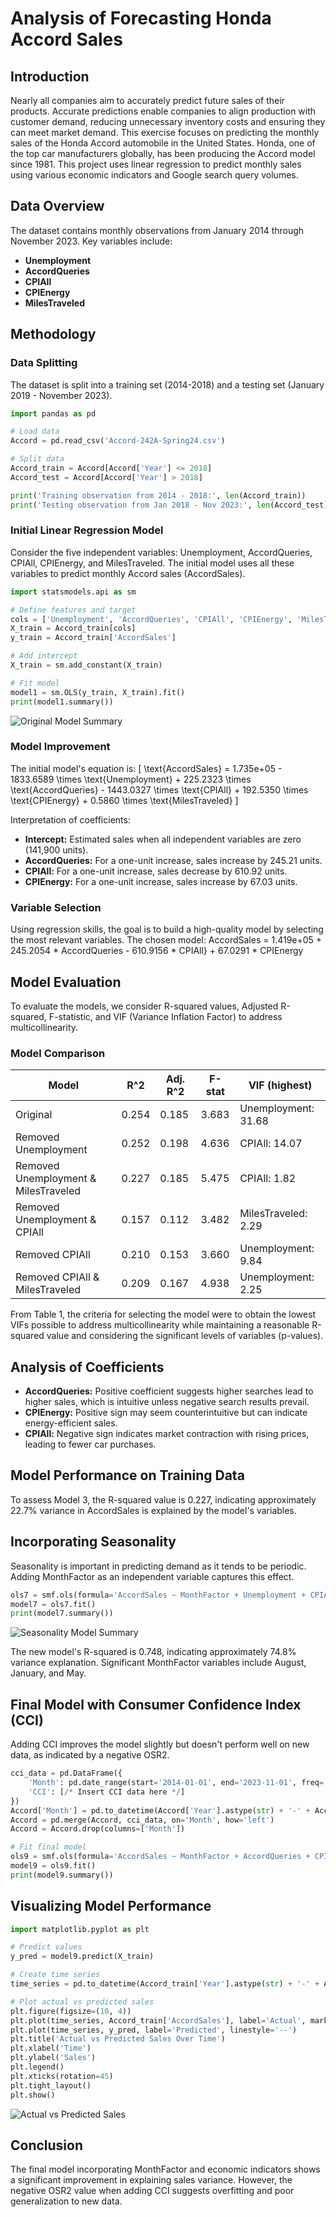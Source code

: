 # Analysis of Forecasting Honda Accord Sales

## Introduction
Nearly all companies aim to accurately predict future sales of their products. Accurate predictions enable companies to align production with customer demand, reducing unnecessary inventory costs and ensuring they can meet market demand. This exercise focuses on predicting the monthly sales of the Honda Accord automobile in the United States. Honda, one of the top car manufacturers globally, has been producing the Accord model since 1981. This project uses linear regression to predict monthly sales using various economic indicators and Google search query volumes.

## Data Overview
The dataset contains monthly observations from January 2014 through November 2023. Key variables include:
- **Unemployment**
- **AccordQueries**
- **CPIAll**
- **CPIEnergy**
- **MilesTraveled**

## Methodology

### Data Splitting
The dataset is split into a training set (2014-2018) and a testing set (January 2019 - November 2023).

```python
import pandas as pd

# Load data
Accord = pd.read_csv('Accord-242A-Spring24.csv')

# Split data
Accord_train = Accord[Accord['Year'] <= 2018]
Accord_test = Accord[Accord['Year'] > 2018]

print('Training observation from 2014 - 2018:', len(Accord_train))
print('Testing observation from Jan 2018 - Nov 2023:', len(Accord_test))
```

### Initial Linear Regression Model
Consider the five independent variables: Unemployment, AccordQueries, CPIAll, CPIEnergy, and MilesTraveled. The initial model uses all these variables to predict monthly Accord sales (AccordSales).

```python
import statsmodels.api as sm

# Define features and target
cols = ['Unemployment', 'AccordQueries', 'CPIAll', 'CPIEnergy', 'MilesTraveled']
X_train = Accord_train[cols]
y_train = Accord_train['AccordSales']

# Add intercept
X_train = sm.add_constant(X_train)

# Fit model
model1 = sm.OLS(y_train, X_train).fit()
print(model1.summary())
```
![Original Model Summary](images/model_summary.png)

### Model Improvement
The initial model's equation is:
\[ \text{AccordSales} = 1.735e+05 - 1833.6589 \times \text{Unemployment} + 225.2323 \times \text{AccordQueries} - 1443.0327 \times \text{CPIAll} + 192.5350 \times \text{CPIEnergy} + 0.5860 \times \text{MilesTraveled} \]

Interpretation of coefficients:
- **Intercept:** Estimated sales when all independent variables are zero (141,900 units).
- **AccordQueries:** For a one-unit increase, sales increase by 245.21 units.
- **CPIAll:** For a one-unit increase, sales decrease by 610.92 units.
- **CPIEnergy:** For a one-unit increase, sales increase by 67.03 units.

### Variable Selection
Using regression skills, the goal is to build a high-quality model by selecting the most relevant variables. The chosen model:
AccordSales = 1.419e+05 + 245.2054 * AccordQueries - 610.9156 * CPIAll} + 67.0291 * CPIEnergy

## Model Evaluation
To evaluate the models, we consider R-squared values, Adjusted R-squared, F-statistic, and VIF (Variance Inflation Factor) to address multicollinearity.

### Model Comparison

| Model                         | R^2    | Adj. R^2 | F-stat | VIF (highest)       |
|-------------------------------|--------|----------|--------|---------------------|
| Original                      | 0.254  | 0.185    | 3.683  | Unemployment: 31.68 |
| Removed Unemployment          | 0.252  | 0.198    | 4.636  | CPIAll: 14.07       |
| Removed Unemployment & MilesTraveled | 0.227  | 0.185    | 5.475  | CPIAll: 1.82        |
| Removed Unemployment & CPIAll | 0.157  | 0.112    | 3.482  | MilesTraveled: 2.29 |
| Removed CPIAll                | 0.210  | 0.153    | 3.660  | Unemployment: 9.84  |
| Removed CPIAll & MilesTraveled | 0.209  | 0.167    | 4.938  | Unemployment: 2.25  |

From Table 1, the criteria for selecting the model were to obtain the lowest VIFs possible to address multicollinearity while maintaining a reasonable R-squared value and considering the significant levels of variables (p-values).

## Analysis of Coefficients
- **AccordQueries:** Positive coefficient suggests higher searches lead to higher sales, which is intuitive unless negative search results prevail.
- **CPIEnergy:** Positive sign may seem counterintuitive but can indicate energy-efficient sales.
- **CPIAll:** Negative sign indicates market contraction with rising prices, leading to fewer car purchases.

## Model Performance on Training Data
To assess Model 3, the R-squared value is 0.227, indicating approximately 22.7% variance in AccordSales is explained by the model's variables.

## Incorporating Seasonality
Seasonality is important in predicting demand as it tends to be periodic. Adding MonthFactor as an independent variable captures this effect.

```python
ols7 = smf.ols(formula='AccordSales ~ MonthFactor + Unemployment + CPIAll + CPIEnergy + MilesTraveled', data=Accord_train)
model7 = ols7.fit()
print(model7.summary())
```
![Seasonality Model Summary](images/seasonality_model_summary.png)

The new model's R-squared is 0.748, indicating approximately 74.8% variance explanation. Significant MonthFactor variables include August, January, and May.

## Final Model with Consumer Confidence Index (CCI)
Adding CCI improves the model slightly but doesn't perform well on new data, as indicated by a negative OSR2.

```python
cci_data = pd.DataFrame({
    'Month': pd.date_range(start='2014-01-01', end='2023-11-01', freq='MS'),
    'CCI': [/* Insert CCI data here */]
})
Accord['Month'] = pd.to_datetime(Accord['Year'].astype(str) + '-' + Accord['MonthNumeric'].astype(str))
Accord = pd.merge(Accord, cci_data, on='Month', how='left')
Accord = Accord.drop(columns=['Month'])

# Fit final model
ols9 = smf.ols(formula='AccordSales ~ MonthFactor + AccordQueries + CPIAll + CPIEnergy + CCI', data=Accord_train)
model9 = ols9.fit()
print(model9.summary())
```

## Visualizing Model Performance
```python
import matplotlib.pyplot as plt

# Predict values
y_pred = model9.predict(X_train)

# Create time series
time_series = pd.to_datetime(Accord_train['Year'].astype(str) + '-' + Accord_train['MonthNumeric'].astype(str))

# Plot actual vs predicted sales
plt.figure(figsize=(10, 4))
plt.plot(time_series, Accord_train['AccordSales'], label='Actual', marker='o')
plt.plot(time_series, y_pred, label='Predicted', linestyle='--')
plt.title('Actual vs Predicted Sales Over Time')
plt.xlabel('Time')
plt.ylabel('Sales')
plt.legend()
plt.xticks(rotation=45)
plt.tight_layout()
plt.show()
```
![Actual vs Predicted Sales](images/actual_vs_predicted.png)

## Conclusion
The final model incorporating MonthFactor and economic indicators shows a significant improvement in explaining sales variance. However, the negative OSR2 value when adding CCI suggests overfitting and poor generalization to new data.
